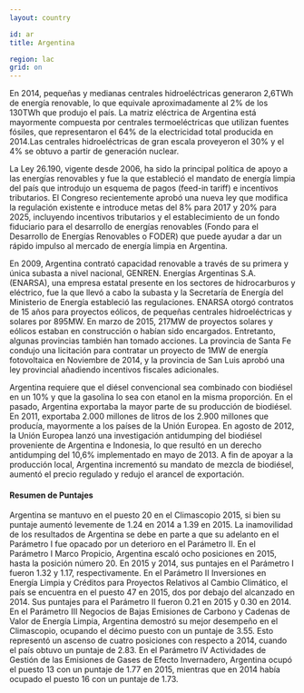 ```yaml
---
layout: country

id: ar
title: Argentina

region: lac
grid: on
---
```

En 2014, pequeñas y medianas centrales hidroeléctricas generaron 2,6TWh de energía renovable, lo que equivale aproximadamente  al 2% de los 130TWh que produjo el país. La matriz eléctrica de Argentina está mayormente compuesta por centrales termoeléctricas que utilizan fuentes fósiles, que representaron el 64% de la electricidad total producida en 2014.Las centrales hidroeléctricas de gran escala proveyeron el 30% y el 4% se obtuvo a partir de generación nuclear.

La Ley 26.190, vigente desde 2006, ha sido la principal política de apoyo a las energías renovables y fue la que estableció el mandato de energía limpia del país que introdujo un esquema de pagos (feed-in tariff) e incentivos tributarios.
El Congreso recientemente aprobó una nueva ley que modifica la regulación existente e introduce metas del 8% para 2017 y 20% para 2025, incluyendo incentivos tributarios y el establecimiento de un fondo fiduciario para el desarrollo de energías renovables (Fondo para el Desarrollo de Energías Renovables o FODER) que puede ayudar a dar un rápido impulso al mercado de energía limpia en Argentina.

En 2009, Argentina contrató capacidad renovable a través de su primera y única subasta a nivel nacional, GENREN. Energías Argentinas S.A. (ENARSA), una empresa estatal presente en los sectores de hidrocarburos y eléctrico, fue la que llevó a cabo la subasta y la Secretaría de Energía del Ministerio de Energía estableció las regulaciones. ENARSA otorgó contratos de 15 años para proyectos eólicos, de pequeñas centrales hidroeléctricas y solares por 895MW. En marzo de 2015, 217MW de proyectos solares y eólicos estaban en construcción o habían sido encargados.
Entretanto, algunas provincias también han tomado acciones. La provincia de Santa Fe condujo una licitación para contratar un proyecto de 1MW de energía fotovoltaica en Noviembre de 2014, y la provincia de San Luis aprobó una ley provincial añadiendo incentivos fiscales adicionales.

Argentina requiere que el diésel convencional sea combinado con biodiésel en un 10% y que la gasolina lo sea con etanol en la misma proporción. En el pasado, Argentina exportaba la mayor parte de su producción de biodiésel. En 2011, exportaba 2.000 millones de litros de los 2.900 millones que producía, mayormente a los países de la Unión Europea. En agosto de 2012, la Unión Europea lanzó una investigación antidumping del biodiésel proveniente de Argentina e Indonesia, lo que resultó en un derecho antidumping del 10,6% implementado en mayo de 2013. A fin de apoyar a la producción local, Argentina incrementó su mandato de mezcla de biodiésel, aumentó el precio regulado y redujo el arancel de exportación.

#### Resumen de Puntajes

Argentina se mantuvo en el puesto 20 en el Climascopio 2015, si bien su puntaje aumentó levemente de 1.24 en 2014 a 1.39 en 2015.
La inamovilidad de los resultados de Argentina se debe en parte a que su adelanto en el Parámetro I fue opacado por un deterioro en el Parámetro II.
En el Parámetro I Marco Propicio, Argentina escaló ocho posiciones en 2015, hasta la posición número 20. En 2015 y 2014, sus puntajes en el Parámetro I fueron 1.32 y 1.17, respectivamente.
En el Parámetro II Inversiones en Energía Limpia y Créditos para Proyectos Relativos al Cambio Climático, el país se encuentra en el puesto 47 en 2015, dos por debajo del alcanzado en 2014. Sus puntajes para el Parámetro II fueron 0.21 en 2015 y 0.30 en 2014.
En el Parámetro III Negocios de Bajas Emisiones de Carbono y Cadenas de Valor de Energía Limpia, Argentina demostró su mejor desempeño en el Climascopio, ocupando el décimo puesto con un puntaje de 3.55. Esto representó un ascenso de cuatro posiciones con respecto a 2014, cuando el país obtuvo un puntaje de 2.83.
En el Parámetro IV Actividades de Gestión de las Emisiones de Gases de Efecto Invernadero, Argentina  ocupó el puesto 13 con un puntaje de 1.77 en 2015, mientras que en 2014 había ocupado el puesto 16 con un puntaje de 1.73.
